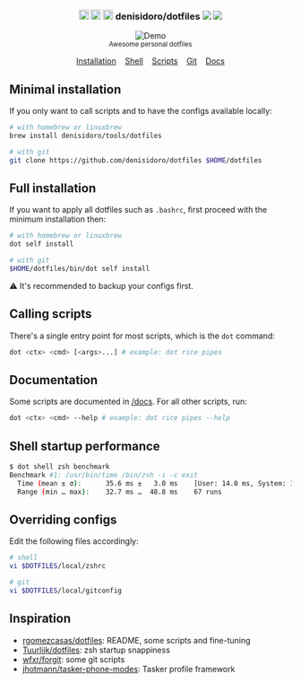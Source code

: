 <h3 align="center">
  <span><img width="18" src="https://image.flaticon.com/icons/svg/226/226769.svg" alt="OSX - Icon made by Freepik from Flaticon" /></span>
  <span><img width="18" src="https://image.flaticon.com/icons/svg/226/226772.svg" alt="Linux - Icon made by Freepik from Flaticon" /></span>
  <span><img width="18" src="https://image.flaticon.com/icons/svg/174/174836.svg" alt="Android - Icon made by Freepik from Flaticon" /></span>
  denisidoro/dotfiles
  <a alt="CI status" href="https://github.com/denisidoro/dotfiles/actions"><img src="https://github.com/denisidoro/dotfiles/workflows/Tests/badge.svg" /></a>
  <a alt="GitHub release" href="https://github.com/denisidoro/dotfiles/releases"><img src="https://img.shields.io/github/v/release/denisidoro/dotfiles?include_prereleases" /></a>
</h3>

<p align="center">
  <img src="https://user-images.githubusercontent.com/3226564/70171435-78334280-16ad-11ea-8e2d-3388b2fb5085.gif" alt="Demo">
  <br>
  <sub>Awesome personal dotfiles</sub>
</p>
<p align="center">
  <a href="#-installation">Installation</a>&nbsp;&nbsp;&nbsp;
  <a href="shell">Shell</a>&nbsp;&nbsp;&nbsp;
  <a href="scripts">Scripts</a>&nbsp;&nbsp;&nbsp;
  <a href="git/config">Git</a>&nbsp;&nbsp;&nbsp;
  <a href="docs">Docs</a>
</p>

## Minimal installation

If you only want to call scripts and to have the configs available locally:

```bash
# with homebrew or linuxbrew
brew install denisidoro/tools/dotfiles

# with git
git clone https://github.com/denisidoro/dotfiles $HOME/dotfiles
```

## Full installation

If you want to apply all dotfiles such as `.bashrc`, first proceed with the minimum installation then:

```bash
# with homebrew or linuxbrew
dot self install

# with git
$HOME/dotfiles/bin/dot self install
```

:warning: It's recommended to backup your configs first.

## Calling scripts

There's a single entry point for most scripts, which is the `dot` command:
```bash
dot <ctx> <cmd> [<args>...] # example: dot rice pipes
```

## Documentation

Some scripts are documented in [/docs](docs). For all other scripts, run:
```bash
dot <ctx> <cmd> --help # example: dot rice pipes --help
```

## Shell startup performance

```bash
$ dot shell zsh benchmark
Benchmark #1: /usr/bin/time /bin/zsh -i -c exit
  Time (mean ± σ):      35.6 ms ±   3.0 ms    [User: 14.0 ms, System: 16.0 ms]
  Range (min … max):    32.7 ms …  48.8 ms    67 runs
```

## Overriding configs

Edit the following files accordingly:
```bash
# shell
vi $DOTFILES/local/zshrc

# git
vi $DOTFILES/local/gitconfig
```

## Inspiration
 * [rgomezcasas/dotfiles](https://github.com/rgomezcasas/dotfiles): README, some scripts and fine-tuning
 * [Tuurlijk/dotfiles](https://github.com/Tuurlijk/dotfiles): zsh startup snappiness
 * [wfxr/forgit](https://github.com/wfxr/forgit): some git scripts
 * [jhotmann/tasker-phone-modes](https://github.com/jhotmann/tasker-phone-modes): Tasker profile framework
